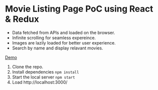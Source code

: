 # Movie Listing Page PoC using React & Redux

- Data fetched from APIs and loaded on the browser. 
- Infinite scrolling for seamless expereince. 
- Images are lazily loaded for better user experience.
- Search by name and display relavant movies. 



[Demo](https://sudmon200.github.io/dg-poc/)

1. Clone the repo.
2. Install dependencies `npm install` 
3. Start the local server `npm start`
4. Load http://localhost:3000/
